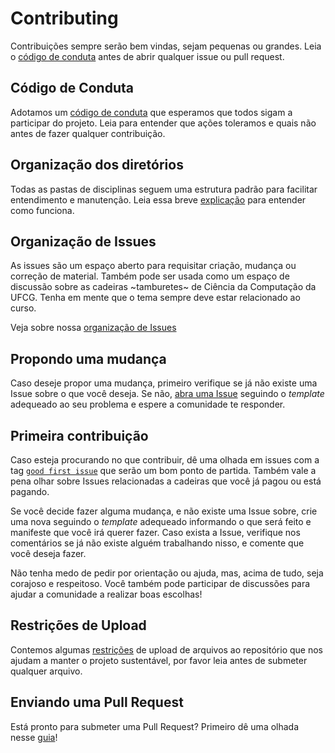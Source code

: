 # Contributing

Contribuições sempre serão bem vindas, sejam pequenas ou grandes. Leia o [código de conduta](https://github.com/OpenDevUFCG/Tamburetei/blob/master/CODE_OF_CONDUCT.md) antes de abrir qualquer issue ou pull request.

## Código de Conduta

Adotamos um [código de conduta](https://github.com/OpenDevUFCG/Tamburetei/blob/master/CODE_OF_CONDUCT.md) que esperamos que todos sigam a participar do projeto. Leia para entender que ações toleramos e quais não antes de fazer qualquer contribuição.

## Organização dos diretórios

Todas as pastas de disciplinas seguem uma estrutura padrão para facilitar entendimento e manutenção. Leia essa breve [explicação](https://github.com/OpenDevUFCG/Tamburetei/wiki/Organiza%C3%A7%C3%A3o-de-Diret%C3%B3rios) para entender como funciona.

## Organização de Issues

As issues são um espaço aberto para requisitar criação, mudança ou correção de material. Também pode ser usada como um espaço de discussão sobre as cadeiras ~tamburetes~ de Ciência da Computação da UFCG. Tenha em mente que o tema sempre deve estar relacionado ao curso.

Veja sobre nossa [organização de Issues](https://github.com/OpenDevUFCG/Tamburetei/wiki/Organiza%C3%A7%C3%A3o-de-Issues)

## Propondo uma mudança

Caso deseje propor uma mudança, primeiro verifique se já não existe uma Issue sobre o que você deseja. Se não, [abra uma Issue](https://github.com/OpenDevUFCG/Tamburetei/issues/new) seguindo o *template* adequeado ao seu problema e espere a comunidade te responder.

## Primeira contribuição

Caso esteja procurando no que contribuir, dê uma olhada em issues com a tag [`good first issue`](https://github.com/OpenDevUFCG/Tamburetei/issues?q=is%3Aopen+is%3Aissue+label%3A%22Good+First+Issue%22) que serão um bom ponto de partida. Também vale a pena olhar sobre Issues relacionadas a cadeiras que você já pagou ou está pagando.

Se você decide fazer alguma mudança, e não existe uma Issue sobre, crie uma nova seguindo o *template* adequeado informando o que será feito e manifeste que você irá querer fazer. Caso exista a Issue, verifique nos comentários se já não existe alguém trabalhando nisso, e comente que você deseja fazer.

Não tenha medo de pedir por orientação ou ajuda, mas, acima de tudo, seja corajoso e respeitoso. Você também pode participar de discussões para ajudar a comunidade a realizar boas escolhas!

## Restrições de Upload

Contemos algumas [restrições](https://github.com/OpenDevUFCG/Tamburetei/wiki/Restri%C3%A7%C3%B5es-de-Upload) de upload de arquivos ao repositório que nos ajudam a manter o projeto sustentável, por favor leia antes de submeter qualquer arquivo.

## Enviando uma Pull Request

Está pronto para submeter uma Pull Request? Primeiro dê uma olhada nesse [guia](https://github.com/OpenDevUFCG/Tamburetei/wiki/Submetendo-uma-Pull-Request)!

